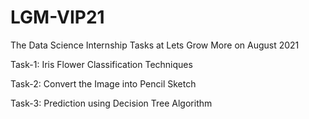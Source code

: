# LGM-VIP21
The Data Science Internship Tasks at Lets Grow More on August 2021

Task-1: Iris Flower Classification Techniques

Task-2: Convert the Image into Pencil Sketch

Task-3: Prediction using Decision Tree Algorithm
